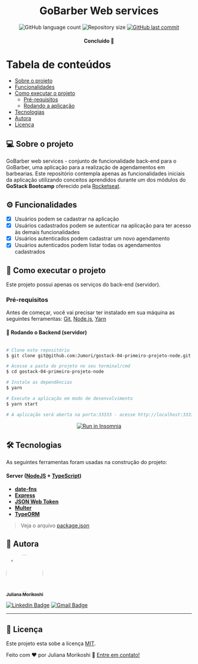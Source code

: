 

<h1 align="center">
  GoBarber Web services
</h1>

<p align="center">
  <img alt="GitHub language count" src="https://img.shields.io/github/languages/count/Jumori/gostack-04-primeiro-projeto-node?color=%2304D361">

  <img alt="Repository size" src="https://img.shields.io/github/repo-size/Jumori/gostack-04-primeiro-projeto-node">

  <a href="https://github.com/Jumori/gostack-04-primeiro-projeto-node/commits/master">
    <img alt="GitHub last commit" src="https://img.shields.io/github/last-commit/Jumori/gostack-04-primeiro-projeto-node">
  </a>

</p>

<h4 align="center">
	Concluído 🚀
</h4>

Tabela de conteúdos
=================
<!--ts-->
   * [Sobre o projeto](#-sobre-o-projeto)
   * [Funcionalidades](#️-funcionalidades)
   * [Como executar o projeto](#-como-executar-o-projeto)
     * [Pré-requisitos](#pré-requisitos)
     * [Rodando a aplicação](#-rodando-o-backend-servidor)
   * [Tecnologias](#-tecnologias)
   * [Autora](#-autora)
   * [Licença](#user-content--licença)
<!--te-->


## 💻 Sobre o projeto

GoBarber web services - conjunto de funcionalidade back-end para o GoBarber, uma aplicação para a realização de agendamentos em barbearias. Este repositório contempla apenas as funcionalidades iniciais da aplicação utilizando conceitos aprendidos durante um dos módulos do **GoStack Bootcamp** oferecido pela [Rocketseat](https://nextlevelweek.com/).


## ⚙️ Funcionalidades

- [x] Usuários podem se cadastrar na aplicação
- [x] Usuários cadastrados podem se autenticar na aplicação para ter acesso às demais funcionalidades
- [x] Usuários autenticados podem cadastrar um novo agendamento
- [x] Usuários autenticados podem listar todas os agendamentos cadastrados

## 🚀 Como executar o projeto

Este projeto possui apenas os serviços do back-end (servidor).

### Pré-requisitos

Antes de começar, você vai precisar ter instalado em sua máquina as seguintes ferramentas:
[Git](https://git-scm.com), [Node.js](https://nodejs.org/en/), [Yarn](https://yarnpkg.com/)

#### 🎲 Rodando o Backend (servidor)

```bash

# Clone este repositório
$ git clone git@github.com:Jumori/gostack-04-primeiro-projeto-node.git

# Acesse a pasta do projeto no seu terminal/cmd
$ cd gostack-04-primeiro-projeto-node

# Instale as dependências
$ yarn

# Execute a aplicação em modo de desenvolvimento
$ yarn start

# A aplicação será aberta na porta:33333 - acesse http://localhost:3333

```
<p align="center">
  <a href="https://github.com/Jumori/gostack-04-primeiro-projeto-node/blob/master/Insomnia_2020-10-22" target="_blank"><img src="https://insomnia.rest/images/run.svg" alt="Run in Insomnia"></a>
</p>

## 🛠 Tecnologias

As seguintes ferramentas foram usadas na construção do projeto:

#### **Server**  ([NodeJS](https://nodejs.org/en/)  +  [TypeScript](https://www.typescriptlang.org/))

-   **[date-fns](https://date-fns.org/)**
-   **[Express](https://expressjs.com/)**
-   **[JSON Web Token](https://github.com/auth0/node-jsonwebtoken)**
-   **[Multer](https://github.com/expressjs/multer)**
-   **[TypeORM](https://typeorm.io/)**

> Veja o arquivo  [package.json](https://github.com/Jumori/gostack-04-primeiro-projeto-node/blob/master/package.json)


## 🦸 Autora

<a href="https://github.com/Jumori">
 <img style="border-radius: 50%;" src="https://avatars1.githubusercontent.com/u/44618499?s=460&u=691cddb486d4b665417d25d8a575e508d6ef9563&v=4" width="100px;" alt=""/>
 <br />
 <sub><b>Juliana Morikoshi</b></sub></a>
 <br />

[![Linkedin Badge](https://img.shields.io/badge/-Juliana-blue?style=flat-square&logo=Linkedin&logoColor=white&link=https://www.linkedin.com/in/julianamorikoshi/)](https://www.linkedin.com/in/julianamorikoshi/)
[![Gmail Badge](https://img.shields.io/badge/-julianamorikoshi@gmail.com-c14438?style=flat-square&logo=Gmail&logoColor=white&link=mailto:julianamorikoshi@gmail.com)](mailto:julianamorikoshi@gmail.com)

---

## 📝 Licença

Este projeto esta sobe a licença [MIT](./LICENSE).

Feito com ❤️ por Juliana Morikoshi 👋 [Entre em contato!](https://www.linkedin.com/in/julianamorikoshi/)
